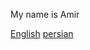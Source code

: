 My name is Amir


<a href="https://github.com/Amirsamrezv">English</a>
<a href="https://github.com/Amirsamrezv/Amirsamserzv/blob/main/LEIA-ME.md">persian</a>
